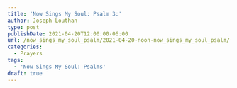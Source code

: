 ```yaml
---
title: 'Now Sings My Soul: Psalm 3:'
author: Joseph Louthan
type: post
publishDate: 2021-04-20T12:00:00-06:00
url: /now_sings_my_soul_psalm/2021-04-20-noon-now_sings_my_soul_psalm/
categories:
  - Prayers
tags:
  - 'Now Sings My Soul: Psalms'
draft: true
---
```

<pre>
<div style="font-variant: small-caps;">

</div>

</pre>
